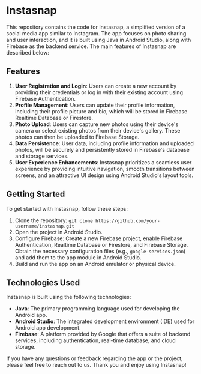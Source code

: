 # Instasnap

This repository contains the code for Instasnap, a simplified version of a social media app similar to Instagram. The app focuses on photo sharing and user interaction, and it is built using Java in Android Studio, along with Firebase as the backend service. The main features of Instasnap are described below:

## Features

1. **User Registration and Login**: Users can create a new account by providing their credentials or log in with their existing account using Firebase Authentication.
2. **Profile Management**: Users can update their profile information, including their profile picture and bio, which will be stored in Firebase Realtime Database or Firestore.
3. **Photo Upload**: Users can capture new photos using their device's camera or select existing photos from their device's gallery. These photos can then be uploaded to Firebase Storage.
4. **Data Persistence**: User data, including profile information and uploaded photos, will be securely and persistently stored in Firebase's database and storage services.
5. **User Experience Enhancements**: Instasnap prioritizes a seamless user experience by providing intuitive navigation, smooth transitions between screens, and an attractive UI design using Android Studio's layout tools.

## Getting Started

To get started with Instasnap, follow these steps:

1. Clone the repository: `git clone https://github.com/your-username/instasnap.git`
2. Open the project in Android Studio.
3. Configure Firebase: Create a new Firebase project, enable Firebase Authentication, Realtime Database or Firestore, and Firebase Storage. Obtain the necessary configuration files (e.g., `google-services.json`) and add them to the app module in Android Studio.
4. Build and run the app on an Android emulator or physical device.

## Technologies Used

Instasnap is built using the following technologies:

- **Java**: The primary programming language used for developing the Android app.
- **Android Studio**: The integrated development environment (IDE) used for Android app development.
- **Firebase**: A platform provided by Google that offers a suite of backend services, including authentication, real-time database, and cloud storage.

If you have any questions or feedback regarding the app or the project, please feel free to reach out to us.
Thank you and enjoy using Instasnap!
